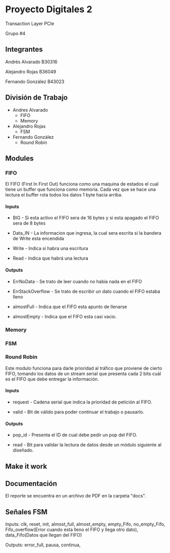 # Proyecto Digitales 2

Transaction Layer PCIe

Grupo #4

## Integrantes

Andrés Alvarado B30316

Alejandro Rojas B36049

Fernando González B43023

## División de Trabajo

* Andres Alvarado
  * FIFO
  * Memory
* Alejandro Rojas
  * FSM
* Fernando González
  * Round Robin

## Modules

### FIFO
El FIFO (First In First Out) funciona como una maquina de estados el cual tiene un buffer que funciona como memoria.
Cada vez que se hace una lectura el buffer rota todos los datos 1 byte hacia arriba.

#### Inputs

* BIG - Si esta activo el FIFO sera de 16 bytes y si esta apagado el FIFO sera de 8 bytes

* Data_IN - La informacion que ingresa, la cual sera escrita si la bandera de Write esta encendida

* Write - Indica si habra una escritura

* Read - Indica que habrá una lectura

#### Outputs

* ErrNoData - Se trato de leer cuando no habia nada en el FIFO

* ErrStackOverflow - Se trato de escribir un dato cuando el FIFO estaba lleno

* almostFull - Indica que el FIFO esta apunto de llenarse

* almostEmpty - Indica que el FIFO esta casi vacio.

### Memory


### FSM


### Round Robin

Este modulo funciona para darle prioridad al tráfico que proviene de cierto FIFO, tomando los datos de un stream serial que presenta cada 2 bits cuál es el FIFO que debe entregar la información.

#### Inputs

* request - Cadena serial que indica la prioridad de petición al FIFO.

* valid - Bit de válido para poder continuar el trabajo o pausarlo.

#### Outputs

* pop_id - Presenta el ID de cual debe pedir un pop del FIFO.

* read - Bit para validar la lectura de datos desde un módulo siguiente al diseñado.


## Make it work


## Documentación

El reporte se encuentra en un archivo de PDF en la carpeta "docs".

## Señales FSM

Inputs: clk, reset, init, almost_full, almost_empty, empty_Fifo, no_empty_Fifo, Fifo_overflow(Error cuando esta lleno el FIFO y llega otro dato), data_Fifo(Datos que llegan del FIFO)

Outputs: error_full, pausa, continua,

